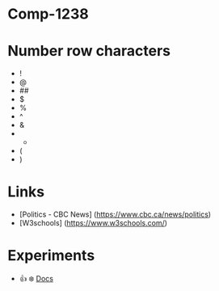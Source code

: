 # Comp-1238
# Number row characters 
- !
- @
- \#\#
- $
- %
- ^
- &
- *
- (
- )
# Links
- [Politics - CBC News] (https://www.cbc.ca/news/politics)
- [W3schools] (https://www.w3schools.com/)
# Experiments 
- 👍 ❄️ 
[Docs](Docs/cli.md)